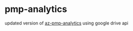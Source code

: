 # pmp-analytics
updated version of [az-pmp-analytics](https://github.com/jbgreenh/AZ-PMP-analytics) using google drive api
